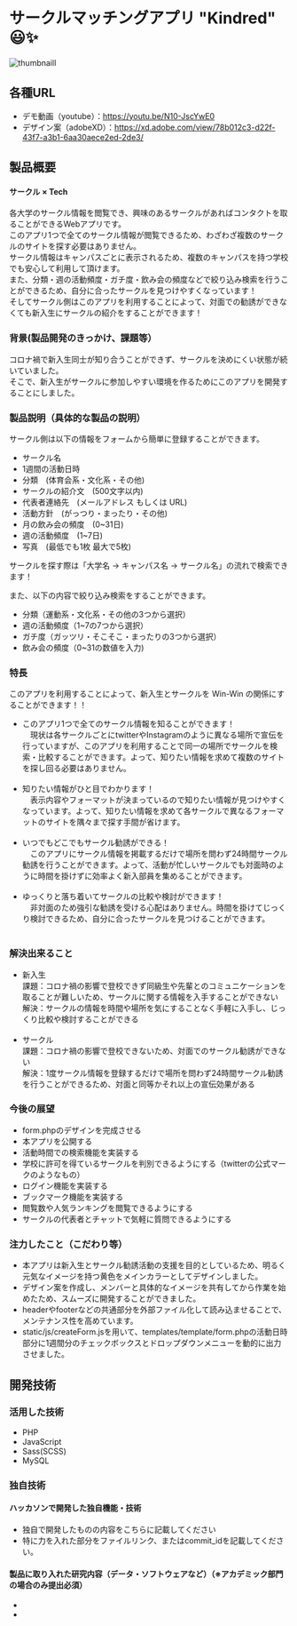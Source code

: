 # サークルマッチングアプリ "Kindred" &#x1f603;&#x2728;
<!-- [![IMAGE ALT TEXT HERE](https://jphacks.com/wp-content/uploads/2020/09/JPHACKS2020_ogp.jpg)](https://www.youtube.com/watch?v=G5rULR53uMk) -->
![thumbnaill](https://user-images.githubusercontent.com/66319933/98448668-0abb4c00-2171-11eb-9bd2-3d3063e91d87.png)

## 各種URL
- デモ動画（youtube）：https://youtu.be/N10-JscYwE0
- デザイン案（adobeXD）：https://xd.adobe.com/view/78b012c3-d22f-43f7-a3b1-6aa30aece2ed-2de3/

## 製品概要
#### サークル × Tech
各大学のサークル情報を閲覧でき、興味のあるサークルがあればコンタクトを取ることができるWebアプリです。<br>
このアプリ1つで全てのサークル情報が閲覧できるため、わざわざ複数のサークルのサイトを探す必要はありません。<br>
サークル情報はキャンパスごとに表示されるため、複数のキャンパスを持つ学校でも安心して利用して頂けます。<br>
また、分類・週の活動頻度・ガチ度・飲み会の頻度などで絞り込み検索を行うことができるため、自分に合ったサークルを見つけやすくなっています！<br>
そしてサークル側はこのアプリを利用することによって、対面での勧誘ができなくても新入生にサークルの紹介をすることができます！

### 背景(製品開発のきっかけ、課題等）
コロナ禍で新入生同士が知り合うことができず、サークルを決めにくい状態が続いていました。<br>
そこで、新入生がサークルに参加しやすい環境を作るためにこのアプリを開発することにしました。<br>

### 製品説明（具体的な製品の説明）
サークル側は以下の情報をフォームから簡単に登録することができます。
- サークル名
- 1週間の活動日時
- 分類　(体育会系・文化系・その他)
- サークルの紹介文　(500文字以内)
- 代表者連絡先　(メールアドレス もしくは URL)
- 活動方針　(がっつり・まったり・その他)
- 月の飲み会の頻度　(0~31日)
- 週の活動頻度　(1~7日)
- 写真　(最低でも1枚 最大で5枚)

サークルを探す際は「大学名 → キャンパス名 → サークル名」の流れで検索できます！

また、以下の内容で絞り込み検索をすることができます。
- 分類（運動系・文化系・その他の3つから選択）
- 週の活動頻度（1~7の7つから選択）
- ガチ度（ガッツリ・そこそこ・まったりの3つから選択）
- 飲み会の頻度（0~31の数値を入力)

### 特長
このアプリを利用することによって、新入生とサークルを Win-Win の関係にすることができます！！

- このアプリ1つで全てのサークル情報を知ることができます！<br>
　現状は各サークルごとにtwitterやInstagramのように異なる場所で宣伝を行っていますが、このアプリを利用することで同一の場所でサークルを検索・比較することができます。よって、知りたい情報を求めて複数のサイトを探し回る必要はありません。<br><br>
- 知りたい情報がひと目でわかります！<br>
　表示内容やフォーマットが決まっているので知りたい情報が見つけやすくなっています。よって、知りたい情報を求めて各サークルで異なるフォーマットのサイトを隅々まで探す手間が省けます。<br><br>
- いつでもどこでもサークル勧誘ができる！<br>
　このアプリにサークル情報を掲載するだけで場所を問わず24時間サークル勧誘を行うことができます。よって、活動が忙しいサークルでも対面時のように時間を掛けずに効率よく新入部員を集めることができます。<br><br>
- ゆっくりと落ち着いてサークルの比較や検討ができます！<br>
　非対面のため強引な勧誘を受ける心配はありません。時間を掛けてじっくり検討できるため、自分に合ったサークルを見つけることができます。<br><br>

### 解決出来ること
- 新入生<br>
課題：コロナ禍の影響で登校できず同級生や先輩とのコミュニケーションを取ることが難しいため、サークルに関する情報を入手することができない<br>
解決：サークルの情報を時間や場所を気にすることなく手軽に入手し、じっくり比較や検討することができる<br><br>
- サークル<br>
課題：コロナ禍の影響で登校できないため、対面でのサークル勧誘ができない<br>
解決：1度サークル情報を登録するだけで場所を問わず24時間サークル勧誘を行うことができるため、対面と同等かそれ以上の宣伝効果がある<br>

### 今後の展望
- form.phpのデザインを完成させる
- 本アプリを公開する
- 活動時間での検索機能を実装する
- 学校に許可を得ているサークルを判別できるようにする（twitterの公式マークのようなもの）
- ログイン機能を実装する
- ブックマーク機能を実装する
- 閲覧数や人気ランキングを閲覧できるようにする
- サークルの代表者とチャットで気軽に質問できるようにする

### 注力したこと（こだわり等）
- 本アプリは新入生とサークル勧誘活動の支援を目的としているため、明るく元気なイメージを持つ黄色をメインカラーとしてデザインしました。
- デザイン案を作成し、メンバーと具体的なイメージを共有してから作業を始めたため、スムーズに開発することができました。
- headerやfooterなどの共通部分を外部ファイル化して読み込ませることで、メンテナンス性を高めています。
- static/js/createForm.jsを用いて、templates/template/form.phpの活動日時部分に1週間分のチェックボックスとドロップダウンメニューを動的に出力させました。

## 開発技術
### 活用した技術
- PHP
- JavaScript
- Sass(SCSS)
- MySQL

### 独自技術
#### ハッカソンで開発した独自機能・技術
* 独自で開発したものの内容をこちらに記載してください
* 特に力を入れた部分をファイルリンク、またはcommit_idを記載してください。

#### 製品に取り入れた研究内容（データ・ソフトウェアなど）（※アカデミック部門の場合のみ提出必須）
* 
* 
